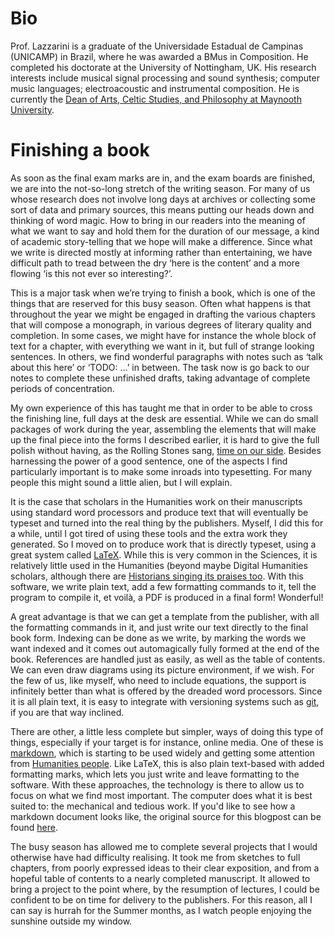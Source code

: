 Bio
=======
Prof. Lazzarini is a graduate of the Universidade Estadual de Campinas (UNICAMP) in Brazil, where he was awarded a BMus in Composition. He completed his doctorate at the University of Nottingham, UK. His research interests include musical signal processing and sound synthesis; computer music languages; electroacoustic and instrumental composition. He is currently the [Dean of Arts, Celtic Studies, and Philosophy at
Maynooth University](https://www.maynoothuniversity.ie/faculty-arts-celtic-studies-philosophy).

Finishing a book 
============

As soon as the final exam marks are in, and the exam boards are finished, we are into the not-so-long stretch of the writing season. For many of us whose research does not involve long days at archives or collecting some sort of data and primary sources, this means putting our heads down and thinking of word magic. How to bring in our readers into the meaning of what we want to say and hold them for the duration of our message, a kind of academic story-telling that we hope will make a difference. Since what we write is directed mostly at informing rather than entertaining, we have difficult path to tread between the dry ‘here is the content’ and a more flowing ‘is this not ever so interesting?’.

This is a major task when we’re trying to finish a book, which is one of the things that are reserved for this busy season. Often what happens is that throughout the year we might be engaged in drafting the various chapters that will compose a monograph, in various degrees of literary quality and completion. In some cases, we might have for instance the whole block of text for a chapter, with everything we want in it, but full of strange looking sentences. In others, we find wonderful paragraphs with notes such as ‘talk about this here’ or ‘TODO: …’ in between. The task now is go back to our notes to complete these unfinished drafts, taking advantage of complete periods of concentration.

My own experience of this has taught me that in order to be able to cross the finishing line, full days at the desk are essential. While we can do small packages of work during the year, assembling the elements that will make up the final piece into the forms I described earlier, it is hard to give the full polish without having, as the Rolling Stones sang, [time on our side](https://www.youtube.com/watch?v=rIE2GAqnFGw). Besides harnessing the power of a good sentence, one of the aspects I find particularly important is to make some inroads into typesetting. For many people this might sound a little alien, but I will explain.

It is the case that scholars in the Humanities work on their manuscripts using standard word processors and produce text that will eventually be typeset and turned into the real thing by the publishers. Myself, I did this for a while, until I got tired of using these tools and the extra work they generated. So I moved on to produce work that is directly typeset, using a great system called [LaTeX](https://www.latex-project.org/). While this is very common in the Sciences, it is relatively little used in the Humanities (beyond maybe Digital Humanities scholars, although there are [Historians singing its praises too](http://historytothepublic.org/latex-a-scientists-trade-secret-to-writing/). With this software, we write plain text, add a few formatting commands to it, tell the program to compile it, et voilà, a PDF is produced in a final form! Wonderful! 

A great advantage is that we can get a template from the publisher, with all the formatting commands in it, and just write our text directly to the final book form. Indexing can be done as we write, by marking the words we want indexed and it comes out automagically fully formed at the end of the book. References are handled just as easily, as well as the table of contents. We can even draw diagrams using its picture environment, if we wish. For the few of us, like myself, who need to include equations, the support is infinitely better than what is offered by the dreaded word processors. Since it is all plain text, it is easy to integrate with versioning systems such as [git](https://git-scm.com/), if you are that way inclined. 

There are other, a little less complete but simpler, ways of doing this type of things, especially if your target is for instance, online media. One of these is [markdown](https://daringfireball.net/projects/markdown/), which is starting to be used widely and getting some attention from [Humanities people](http://historytothepublic.org/introduction-markdown/). Like LaTeX, this is also plain text-based with added formatting marks, which lets you just write and leave formatting to the software. With these approaches, the technology is there to allow us to focus on what we find most important. The computer does what it is best suited to: the mechanical and tedious work. If you'd like to see how a markdown document
looks like, the original source for this blogpost can be found [here](https://vlazzarini.github.io/misc/blog.md).

The busy season has allowed me to complete several projects that I would otherwise have had difficulty realising. It took me from sketches to full chapters, from poorly expressed ideas to their clear exposition, and from a hopeful table of contents to a nearly completed manuscript. It allowed to bring a project to the point where, by the resumption of lectures, I could be confident to be on time for delivery to the publishers. For this reason, all I can say is hurrah for the Summer months, as I watch people enjoying the sunshine outside my window.
